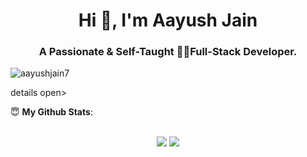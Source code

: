 <h1 align="center">Hi 👋, I'm Aayush Jain</h1>
<h3 align="center">A Passionate & Self-Taught 👨‍💻Full-Stack Developer.</h3>

<p align="left"> <img src="https://komarev.com/ghpvc/?username=aayuhsjain7&label=Profile%20views&color=0e75b6&style=flat" alt="aayushjain7" /> </p>

details open>
 <summary> 😇 <b>My Github Stats</b>: </summary>
<br>
<p align = "center">
  <img src = "https://github-readme-stats.vercel.app/api?username=aayuhsjain7&show_icons=true&theme=bear&line_height=27">
  <img src = "https://github-readme-stats.vercel.app/api/top-langs/?username=aayuhsjain7&hide=css,java,html&theme=bear">
</p>
</details>
